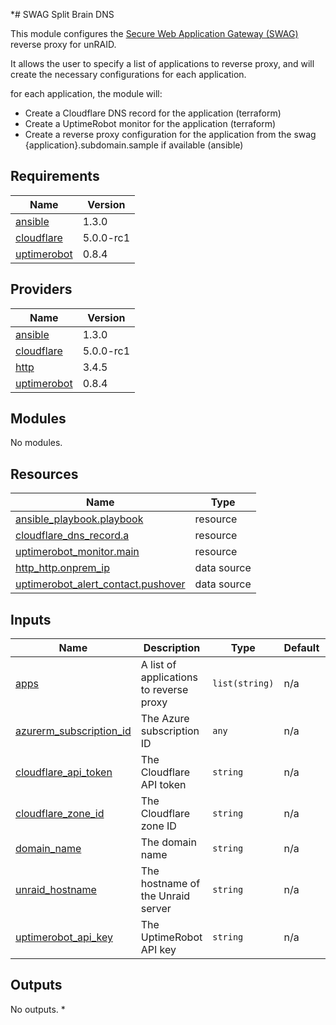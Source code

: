 *# SWAG Split Brain DNS

This module configures the [Secure Web Application Gateway (SWAG)](https://docs.linuxserver.io/images/docker-swag/) reverse proxy for unRAID.

It allows the user to specify a list of applications to reverse proxy, and will create the necessary configurations for each application.

for each application, the module will:
- Create a Cloudflare DNS record for the application (terraform)
- Create a UptimeRobot monitor for the application (terraform)
- Create a reverse proxy configuration for the application from the swag {application}.subdomain.sample if available (ansible)

## Requirements

| Name                                                                            | Version   |
| ------------------------------------------------------------------------------- | --------- |
| <a name="requirement_ansible"></a> [ansible](#requirement\_ansible)             | 1.3.0     |
| <a name="requirement_cloudflare"></a> [cloudflare](#requirement\_cloudflare)    | 5.0.0-rc1 |
| <a name="requirement_uptimerobot"></a> [uptimerobot](#requirement\_uptimerobot) | 0.8.4     |

## Providers

| Name                                                                      | Version   |
| ------------------------------------------------------------------------- | --------- |
| <a name="provider_ansible"></a> [ansible](#provider\_ansible)             | 1.3.0     |
| <a name="provider_cloudflare"></a> [cloudflare](#provider\_cloudflare)    | 5.0.0-rc1 |
| <a name="provider_http"></a> [http](#provider\_http)                      | 3.4.5     |
| <a name="provider_uptimerobot"></a> [uptimerobot](#provider\_uptimerobot) | 0.8.4     |

## Modules

No modules.

## Resources

| Name                                                                                                                                         | Type        |
| -------------------------------------------------------------------------------------------------------------------------------------------- | ----------- |
| [ansible_playbook.playbook](https://registry.terraform.io/providers/ansible/ansible/1.3.0/docs/resources/playbook)                           | resource    |
| [cloudflare_dns_record.a](https://registry.terraform.io/providers/cloudflare/cloudflare/5.0.0-rc1/docs/resources/dns_record)                 | resource    |
| [uptimerobot_monitor.main](https://registry.terraform.io/providers/cogna-public/uptimerobot/0.8.4/docs/resources/monitor)                    | resource    |
| [http_http.onprem_ip](https://registry.terraform.io/providers/hashicorp/http/latest/docs/data-sources/http)                                  | data source |
| [uptimerobot_alert_contact.pushover](https://registry.terraform.io/providers/cogna-public/uptimerobot/0.8.4/docs/data-sources/alert_contact) | data source |

## Inputs

| Name                                                                                                        | Description                             | Type           | Default | Required |
| ----------------------------------------------------------------------------------------------------------- | --------------------------------------- | -------------- | ------- | :------: |
| <a name="input_apps"></a> [apps](#input\_apps)                                                              | A list of applications to reverse proxy | `list(string)` | n/a     |   yes    |
| <a name="input_azurerm_subscription_id"></a> [azurerm\_subscription\_id](#input\_azurerm\_subscription\_id) | The Azure subscription ID               | `any`          | n/a     |   yes    |
| <a name="input_cloudflare_api_token"></a> [cloudflare\_api\_token](#input\_cloudflare\_api\_token)          | The Cloudflare API token                | `string`       | n/a     |   yes    |
| <a name="input_cloudflare_zone_id"></a> [cloudflare\_zone\_id](#input\_cloudflare\_zone\_id)                | The Cloudflare zone ID                  | `string`       | n/a     |   yes    |
| <a name="input_domain_name"></a> [domain\_name](#input\_domain\_name)                                       | The domain name                         | `string`       | n/a     |   yes    |
| <a name="input_unraid_hostname"></a> [unraid\_hostname](#input\_unraid\_hostname)                           | The hostname of the Unraid server       | `string`       | n/a     |   yes    |
| <a name="input_uptimerobot_api_key"></a> [uptimerobot\_api\_key](#input\_uptimerobot\_api\_key)             | The UptimeRobot API key                 | `string`       | n/a     |   yes    |

## Outputs

No outputs.
*